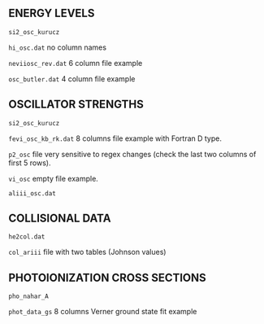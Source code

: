 ## ENERGY LEVELS

`si2_osc_kurucz`

`hi_osc.dat`
no column names

`neviiosc_rev.dat`
6 column file example

`osc_butler.dat`
4 column file example


## OSCILLATOR STRENGTHS

`si2_osc_kurucz`

`fevi_osc_kb_rk.dat`
8 columns file example with Fortran D type.

`p2_osc`
file very sensitive to regex changes (check the last two columns of first 5 rows).

`vi_osc`
empty file example.

`aliii_osc.dat`


## COLLISIONAL DATA

`he2col.dat`

`col_ariii`
file with two tables (Johnson values)


## PHOTOIONIZATION CROSS SECTIONS

`pho_nahar_A`

`phot_data_gs`
8 columns Verner ground state fit example


